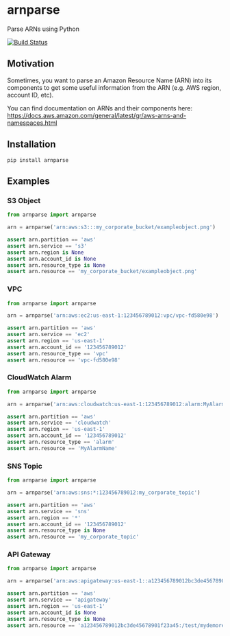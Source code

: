arnparse
========

Parse ARNs using Python

[![Build Status](https://travis-ci.org/PokaInc/arnparse.svg?branch=master)](https://travis-ci.org/PokaInc/arnparse)

Motivation
----------

Sometimes, you want to parse an Amazon Resource Name (ARN) into its
components to get some useful information from the ARN (e.g. AWS region,
account ID, etc).

You can find documentation on ARNs and their components here:
https://docs.aws.amazon.com/general/latest/gr/aws-arns-and-namespaces.html

Installation
------------

`pip install arnparse`

Examples
--------

### S3 Object

```python
from arnparse import arnparse

arn = arnparse('arn:aws:s3:::my_corporate_bucket/exampleobject.png')

assert arn.partition == 'aws'
assert arn.service == 's3'
assert arn.region is None
assert arn.account_id is None
assert arn.resource_type is None
assert arn.resource == 'my_corporate_bucket/exampleobject.png'
```

### VPC

```python
from arnparse import arnparse

arn = arnparse('arn:aws:ec2:us-east-1:123456789012:vpc/vpc-fd580e98')

assert arn.partition == 'aws'
assert arn.service == 'ec2'
assert arn.region == 'us-east-1'
assert arn.account_id == '123456789012'
assert arn.resource_type == 'vpc'
assert arn.resource == 'vpc-fd580e98'
```

### CloudWatch Alarm

```python
from arnparse import arnparse

arn = arnparse('arn:aws:cloudwatch:us-east-1:123456789012:alarm:MyAlarmName')

assert arn.partition == 'aws'
assert arn.service == 'cloudwatch'
assert arn.region == 'us-east-1'
assert arn.account_id == '123456789012'
assert arn.resource_type == 'alarm'
assert arn.resource == 'MyAlarmName'
```

### SNS Topic

```python
from arnparse import arnparse

arn = arnparse('arn:aws:sns:*:123456789012:my_corporate_topic')

assert arn.partition == 'aws'
assert arn.service == 'sns'
assert arn.region == '*'
assert arn.account_id == '123456789012'
assert arn.resource_type is None
assert arn.resource == 'my_corporate_topic'
```

### API Gateway

```python
from arnparse import arnparse

arn = arnparse('arn:aws:apigateway:us-east-1::a123456789012bc3de45678901f23a45:/test/mydemoresource/*')

assert arn.partition == 'aws'
assert arn.service == 'apigateway'
assert arn.region == 'us-east-1'
assert arn.account_id is None
assert arn.resource_type is None
assert arn.resource == 'a123456789012bc3de45678901f23a45:/test/mydemoresource/*'
```
